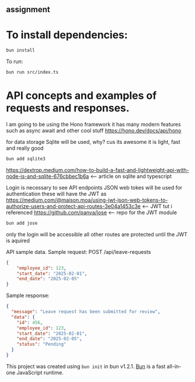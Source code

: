 ## assignment

# To install dependencies:

```bash
bun install
```

To run:

```bash
bun run src/index.ts
```
# API concepts and examples of requests and responses.
I am going to be using the Hono framework it has many modern features such as async await and other cool stuff
https://hono.dev/docs/api/hono

for data storage Sqlite will be used, why? cus its awesome it is light, fast and really good
```bash
bun add sqlite3
```
https://dextrop.medium.com/how-to-build-a-fast-and-lightweight-api-with-node-js-and-sqlite-676cbbec1b6a <-- article on sqlite and typescript

Login is necessary to see API endpoints
JSON web tokes will be used for authentication these will have the JWT as 
https://medium.com/@maison.moa/using-jwt-json-web-tokens-to-authorize-users-and-protect-api-routes-3e04a1453c3e  <-- JWT tut i referenced
https://github.com/panva/jose <-- repo for the JWT module  
```bash
bun add jose
```
only the login will be accessible all other routes are protected until the JWT is aquired



API sample data.
Sample request: POST /api/leave-requests
```JSON
{
    "employee_id": 123, 
    "start_date": "2025-02-01", 
    "end_date": "2025-02-05" 
}
```
Sample response:
```JSON
{
  "message": "Leave request has been submitted for review",
  "data": {
    "id": 456,
    "employee_id": 123,
    "start_date": "2025-02-01",
    "end_date": "2025-02-05",
    "status": "Pending"
  }
}
```

This project was created using `bun init` in bun v1.2.1. [Bun](https://bun.sh) is a fast all-in-one JavaScript runtime.

